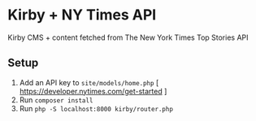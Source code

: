 # Kirby + NY Times API

Kirby CMS + content fetched from The New York Times Top Stories API

## Setup

1. Add an API key to `site/models/home.php` [ https://developer.nytimes.com/get-started ]
2. Run `composer install`
3. Run `php -S localhost:8000 kirby/router.php`
